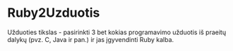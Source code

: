 # Ruby2Uzduotis
Užduoties tikslas - pasirinkti 3 bet kokias programavimo užduotis iš praeitų dalykų (pvz. C, Java ir pan.) ir jas įgyvendinti Ruby kalba.
